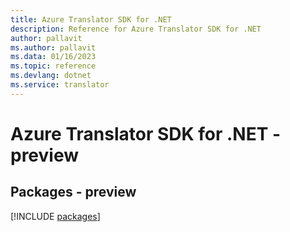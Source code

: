 ```yaml
---
title: Azure Translator SDK for .NET
description: Reference for Azure Translator SDK for .NET
author: pallavit
ms.author: pallavit
ms.data: 01/16/2023
ms.topic: reference
ms.devlang: dotnet
ms.service: translator
---
```

# Azure Translator SDK for .NET - preview
## Packages - preview
[!INCLUDE [packages](translator-index.md)]